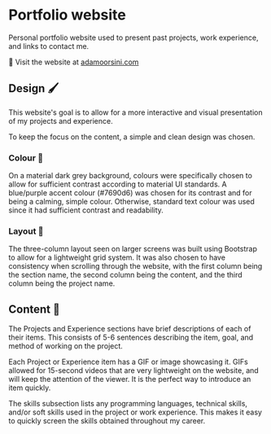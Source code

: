 # Portfolio website
Personal portfolio website used to present past projects, work experience, and links to contact me.

🔗 Visit the website at [adamoorsini.com](https://adamoorsini.com)

## Design 🖌
This website's goal is to allow for a more interactive and visual presentation of my projects and experience. 

To keep the focus on the content, a simple and clean design was chosen.

### Colour 🎨
On a material dark grey background, colours were specifically chosen to allow for sufficient contrast according to material UI standards. A blue/purple accent colour (#7690d6) was chosen for its contrast and for being a calming, simple colour. Otherwise, standard text colour was used since it had sufficient contrast and readability.

### Layout 📏
The three-column layout seen on larger screens was built using Bootstrap to allow for a lightweight grid system. It was also chosen to have consistency when scrolling through the website, with the first column being the section name, the second column being the content, and the third column being the project name.

## Content 📜
The Projects and Experience sections have brief descriptions of each of their items. This consists of 5-6 sentences describing the item, goal, and method of working on the project. 

Each Project or Experience item has a GIF or image showcasing it. GIFs allowed for 15-second videos that are very lightweight on the website, and will keep the attention of the viewer. It is the perfect way to introduce an item quickly.

The skills subsection lists any programming languages, technical skills, and/or soft skills used in the project or work experience. This makes it easy to quickly screen the skills obtained throughout my career.

